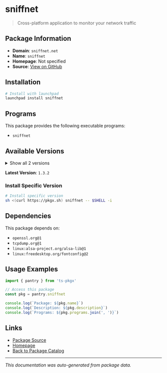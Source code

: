 # sniffnet

> Cross-platform application to monitor your network traffic

## Package Information

- **Domain**: `sniffnet.net`
- **Name**: `sniffnet`
- **Homepage**: Not specified
- **Source**: [View on GitHub](https://github.com/pkgxdev/pantry/tree/main/projects/sniffnet.net/package.yml)

## Installation

```bash
# Install with launchpad
launchpad install sniffnet
```

## Programs

This package provides the following executable programs:

- `sniffnet`

## Available Versions

<details>
<summary>Show all 2 versions</summary>

- `1.3.2`, `1.3.1`

</details>

**Latest Version**: `1.3.2`

### Install Specific Version

```bash
# Install specific version
sh <(curl https://pkgx.sh) sniffnet -- $SHELL -i
```

## Dependencies

This package depends on:

- `openssl.org@1`
- `tcpdump.org@1`
- `linux:alsa-project.org/alsa-lib@1`
- `linux:freedesktop.org/fontconfig@2`

## Usage Examples

```typescript
import { pantry } from 'ts-pkgx'

// Access this package
const pkg = pantry.sniffnet

console.log(`Package: ${pkg.name}`)
console.log(`Description: ${pkg.description}`)
console.log(`Programs: ${pkg.programs.join(', ')}`)
```

## Links

- [Package Source](https://github.com/pkgxdev/pantry/tree/main/projects/sniffnet.net/package.yml)
- [Homepage](#)
- [Back to Package Catalog](../package-catalog.md)

---

*This documentation was auto-generated from package data.*
